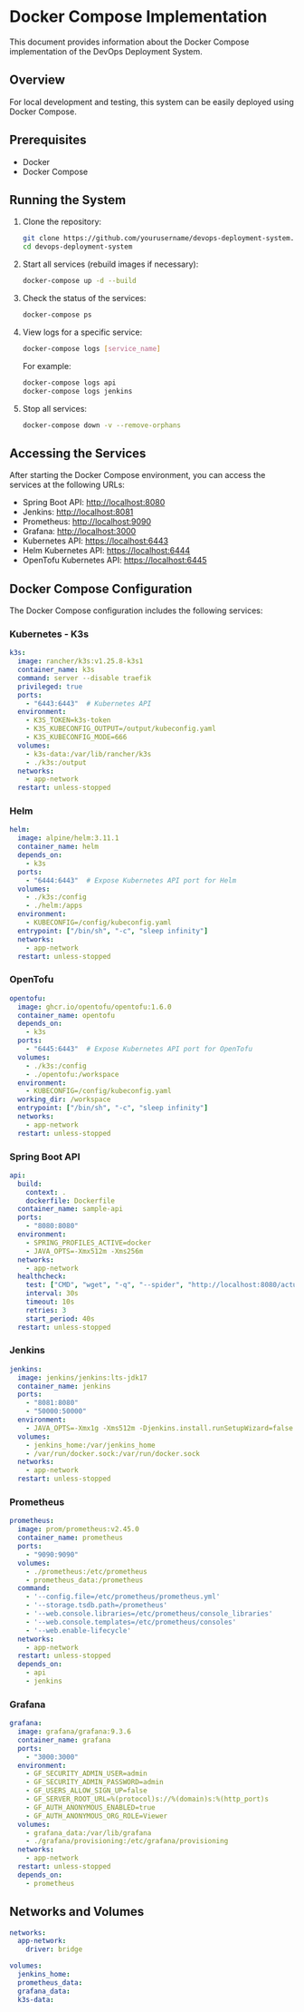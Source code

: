 # Docker Compose Implementation

This document provides information about the Docker Compose implementation of the DevOps Deployment System.

## Overview

For local development and testing, this system can be easily deployed using Docker Compose.

## Prerequisites

- Docker
- Docker Compose

## Running the System

1. Clone the repository:
    ```sh
    git clone https://github.com/yourusername/devops-deployment-system.git
    cd devops-deployment-system
    ```

2. Start all services (rebuild images if necessary):
    ```sh
    docker-compose up -d --build
    ```

3. Check the status of the services:
    ```sh
    docker-compose ps
    ```

4. View logs for a specific service:
    ```sh
    docker-compose logs [service_name]
    ```
    For example:
    ```sh
    docker-compose logs api
    docker-compose logs jenkins
    ```

5. Stop all services:
    ```sh
    docker-compose down -v --remove-orphans
    ```

## Accessing the Services

After starting the Docker Compose environment, you can access the services at the following URLs:

- Spring Boot API: [http://localhost:8080](http://localhost:8080)
- Jenkins: [http://localhost:8081](http://localhost:8081)
- Prometheus: [http://localhost:9090](http://localhost:9090)
- Grafana: [http://localhost:3000](http://localhost:3000)
- Kubernetes API: [https://localhost:6443](https://localhost:6443)
- Helm Kubernetes API: [https://localhost:6444](https://localhost:6444)
- OpenTofu Kubernetes API: [https://localhost:6445](https://localhost:6445)

## Docker Compose Configuration

The Docker Compose configuration includes the following services:

### Kubernetes - K3s

```yaml
k3s:
  image: rancher/k3s:v1.25.8-k3s1
  container_name: k3s
  command: server --disable traefik
  privileged: true
  ports:
    - "6443:6443"  # Kubernetes API
  environment:
    - K3S_TOKEN=k3s-token
    - K3S_KUBECONFIG_OUTPUT=/output/kubeconfig.yaml
    - K3S_KUBECONFIG_MODE=666
  volumes:
    - k3s-data:/var/lib/rancher/k3s
    - ./k3s:/output
  networks:
    - app-network
  restart: unless-stopped
```

### Helm

```yaml
helm:
  image: alpine/helm:3.11.1
  container_name: helm
  depends_on:
    - k3s
  ports:
    - "6444:6443"  # Expose Kubernetes API port for Helm
  volumes:
    - ./k3s:/config
    - ./helm:/apps
  environment:
    - KUBECONFIG=/config/kubeconfig.yaml
  entrypoint: ["/bin/sh", "-c", "sleep infinity"]
  networks:
    - app-network
  restart: unless-stopped
```

### OpenTofu

```yaml
opentofu:
  image: ghcr.io/opentofu/opentofu:1.6.0
  container_name: opentofu
  depends_on:
    - k3s
  ports:
    - "6445:6443"  # Expose Kubernetes API port for OpenTofu
  volumes:
    - ./k3s:/config
    - ./opentofu:/workspace
  environment:
    - KUBECONFIG=/config/kubeconfig.yaml
  working_dir: /workspace
  entrypoint: ["/bin/sh", "-c", "sleep infinity"]
  networks:
    - app-network
  restart: unless-stopped
```

### Spring Boot API

```yaml
api:
  build:
    context: .
    dockerfile: Dockerfile
  container_name: sample-api
  ports:
    - "8080:8080"
  environment:
    - SPRING_PROFILES_ACTIVE=docker
    - JAVA_OPTS=-Xmx512m -Xms256m
  networks:
    - app-network
  healthcheck:
    test: ["CMD", "wget", "-q", "--spider", "http://localhost:8080/actuator/health"]
    interval: 30s
    timeout: 10s
    retries: 3
    start_period: 40s
  restart: unless-stopped
```

### Jenkins

```yaml
jenkins:
  image: jenkins/jenkins:lts-jdk17
  container_name: jenkins
  ports:
    - "8081:8080"
    - "50000:50000"
  environment:
    - JAVA_OPTS=-Xmx1g -Xms512m -Djenkins.install.runSetupWizard=false
  volumes:
    - jenkins_home:/var/jenkins_home
    - /var/run/docker.sock:/var/run/docker.sock
  networks:
    - app-network
  restart: unless-stopped
```

### Prometheus

```yaml
prometheus:
  image: prom/prometheus:v2.45.0
  container_name: prometheus
  ports:
    - "9090:9090"
  volumes:
    - ./prometheus:/etc/prometheus
    - prometheus_data:/prometheus
  command:
    - '--config.file=/etc/prometheus/prometheus.yml'
    - '--storage.tsdb.path=/prometheus'
    - '--web.console.libraries=/etc/prometheus/console_libraries'
    - '--web.console.templates=/etc/prometheus/consoles'
    - '--web.enable-lifecycle'
  networks:
    - app-network
  restart: unless-stopped
  depends_on:
    - api
    - jenkins
```

### Grafana

```yaml
grafana:
  image: grafana/grafana:9.3.6
  container_name: grafana
  ports:
    - "3000:3000"
  environment:
    - GF_SECURITY_ADMIN_USER=admin
    - GF_SECURITY_ADMIN_PASSWORD=admin
    - GF_USERS_ALLOW_SIGN_UP=false
    - GF_SERVER_ROOT_URL=%(protocol)s://%(domain)s:%(http_port)s
    - GF_AUTH_ANONYMOUS_ENABLED=true
    - GF_AUTH_ANONYMOUS_ORG_ROLE=Viewer
  volumes:
    - grafana_data:/var/lib/grafana
    - ./grafana/provisioning:/etc/grafana/provisioning
  networks:
    - app-network
  restart: unless-stopped
  depends_on:
    - prometheus
```

## Networks and Volumes

```yaml
networks:
  app-network:
    driver: bridge

volumes:
  jenkins_home:
  prometheus_data:
  grafana_data:
  k3s-data:
```